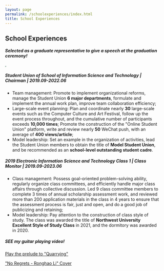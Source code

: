 ```yaml
---
layout: page
permalink: /schoolexperiences/index.html
title: School Experiences
---
```


## School Experiences

##### Selected as a graduate representative to give a speech at the graduation ceremony!

<img src="images\speak.jpg" style="zoom:25%;" />



##### Student Union of School of Information Science and Technology | Chairman | 2019.09-2022.06

- Team management: Promote to implement organizational reforms, manage the Student Union **6 major departments**, formulate and implement the annual work plan, improve team collaboration efficiency;
- Large-scale event planning: Plan and coordinate nearly **30** large-scale events such as the Computer Culture and Art Festival, follow up the event process throughout, and the cumulative number of participants exceeds **10,000 times**; Promote the construction of the "Online Student Union" platform, write and review nearly **50** WeChat push, with an average of **400 views/article**;
- Model leadership: Set an example in the organization of activities, lead the Student Union members to obtain the title of **Model Student Union**, and be recommended as an **school-level outstanding student cadre**.



##### 2019 Electronic Information Science and Technology Class 1 | Class Monitor | 2019.09-2023.06

- Class management: Possess goal-oriented problem-solving ability, regularly organize class committees, and efficiently handle major class affairs through collective discussion. Led 9 class committee members to complete 3 times of annual scholarship assessment work, and reviewed more than 200 application materials in the class in 4 years to ensure that the assessment process is fair, just and open, and do a good job of publicizing and retaining;
- Model leadership: Pay attention to the construction of class style of study. The class was awarded the title of **Northwest University Excellent Style of Study Class** in 2021, and the dormitory was awarded in 2020.



##### SEE my guitar playing video!

[Play the prelude to "Quarrying"]( https://b23.tv/hytkP0B)

["No Regrets - Ronghao Li" Cover](https://b23.tv/i7nZMdr) 
